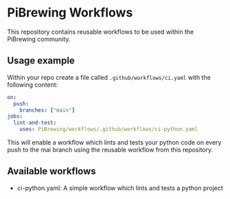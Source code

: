 # PiBrewing Workflows

This repository contains reusable workflows to be used within the PiBrewing community.

## Usage example

Within your repo create a file called `.github/workflows/ci.yaml` with the following content:

```yaml
on:
  push: 
    branches: ["main"]
jobs:
  lint-and-test:
    uses: PiBrewing/workflows/.github/workflows/ci-python.yaml
```

This will enable a workflow which lints and tests your python code on every push to the mai branch
using the reusable workflow from this repository.

## Available workflows

* ci-python.yaml: A simple workflow which lints and tests a python project
